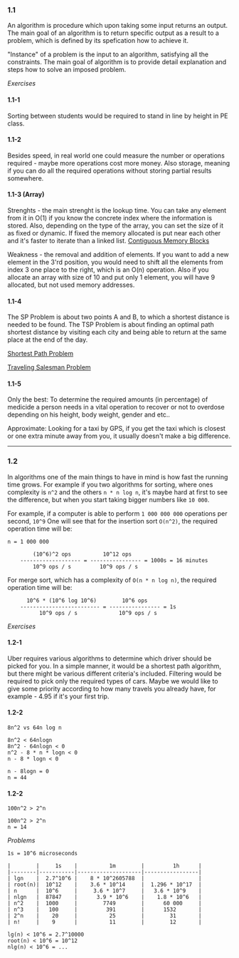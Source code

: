 
### 1.1

An algorithm is procedure which upon taking some input returns an output. The main goal of an algorithm is to return specific output as a result to a problem, which is defined by its spefication how to achieve it.

"Instance" of a problem is the input to an algorithm, satisfying all the constraints.
The main goal of algorithm is to provide detail explanation and steps how to solve an imposed problem.

*Exercises*

#### 1.1-1 

Sorting between students would be required to stand in line by height in PE class.

#### 1.1-2

Besides speed, in real world one could measure the number or operations required - maybe more operations cost more money. Also storage, meaning if you can do all the required operations without storing partial results somewhere.

#### 1.1-3 (Array)

Strenghts - the main strenght is the lookup time. You can take any element from it in O(1) if you know the concrete index where the information is stored. Also, depending on the type of the array, you can set the size of it as fixed or dynamic. If fixed the memory allocated is put near each other and it's faster to iterate than a linked list. [Contiguous Memory Blocks](https://stackoverflow.com/questions/4059363/what-is-a-contiguous-memory-block)

Weakness - the removal and addition of elements. If you want to add a new element in the 3'rd position, you would need to shift all the elements from index 3 one place to the right, which is an O(n) operation. Also if you allocate an array with size of 10 and put only 1 element, you will have 9 allocated, but not used memory addresses.

#### 1.1-4

The SP Problem is about two points A and B, to which a shortest distance is needed to be found. The TSP Problem is about finding an optimal path shortest distance by visiting each city and being able to return at the same place at the end of the day.

[Shortest Path Problem](https://en.wikipedia.org/wiki/Shortest_path_problem)

[Traveling Salesman Problem](https://en.wikipedia.org/wiki/Travelling_salesman_problem)

#### 1.1-5

Only the best: To determine the required amounts (in percentage) of medicide a person needs in a vital operation to recover or not to overdose depending on his height, body weight, gender and etc..

Approximate: Looking for a taxi by GPS, if you get the taxi which is closest or one extra minute away from you, it usually doesn't make a big difference.

---

### 1.2

In algorithms one of the main things to have in mind is how fast the running time grows. For example if you two algorithms for sorting, where ones complexity is `n^2` and the others `n * n log n`, it's maybe hard at first to see the difference, but when you start taking bigger numbers like `10 000`.

For example, if a computer is able to perform `1 000 000 000` operations per second, `10^9`
One will see that for the insertion sort `O(n^2)`, the required operation time will be:

`n = 1 000 000`

```
        (10^6)^2 ops          10^12 ops       
    ------------------- = ---------------- = 1000s = 16 minutes
        10^9 ops / s         10^9 ops / s
```

For merge sort, which has a complexity of `O(n * n log n)`, the required operation time will be:

```
      10^6 * (10^6 log 10^6)        10^6 ops       
    ------------------------- = ---------------- = 1s
          10^9 ops / s             10^9 ops / s
```

*Exercises*

#### 1.2-1 
Uber requires various algorithms to determine which driver should be picked for you. In a simple manner, it would be a shortest path algorithm, but there might be various different criteria's included. Filtering would be required to pick only the required types of cars. Maybe we would like to give some priority according to how many travels you already have, for example - 4.95 if it's your first trip.

#### 1.2-2

`8n^2 vs 64n log n`

```
8n^2 < 64nlogn
8n^2 - 64nlogn < 0
n^2 - 8 * n * logn < 0
n - 8 * logn < 0

n - 8logn = 0 
n = 44
```

#### 1.2-2

`100n^2 > 2^n`

```
100n^2 > 2^n
n = 14
```

*Problems*

```
1s = 10^6 microseconds

|        |     1s    |          1m        |         1h      | 
|--------|-----------|--------------------|-----------------|
| lgn    |  2.7^10^6 |    8 * 10^2605788  |                 |
| root(n)|  10^12    |    3.6 * 10^14     |  1.296 * 10^17  |
| n      |  10^6     |     3.6 * 10^7     |   3.6 * 10^9    |
| nlgn   |  87847    |      3.9 * 10^6    |    1.8 * 10^6   |
| n^2    |  1000     |        7749        |      60 000     |
| n^3    |   100     |         391        |      1532       |
| 2^n    |    20     |          25        |        31       |
| n!     |    9      |          11        |        12       |

lg(n) < 10^6 = 2.7^10000
root(n) < 10^6 = 10^12
nlg(n) < 10^6 = ...
```